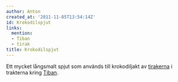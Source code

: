 ```yaml
---
author: Anton
created_at: '2011-11-05T13:54:14Z'
id: Krokodilspjut
links:
  mention:
  - Tiban
  - tirak
title: Krokodilspjut
---
```


Ett mycket långsmalt spjut som används till krokodiljakt av [tirakerna] i trakterna kring [Tiban].

  [tirakerna]: tirak
  [Tiban]: Tiban
